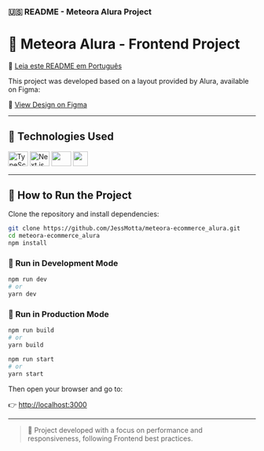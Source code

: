 ### 🇺🇸 README - Meteora Alura Project

# 💼 Meteora Alura - Frontend Project

📄 [Leia este README em Português](README-pt.md)

This project was developed based on a layout provided by Alura, available on Figma:

🎨 [View Design on Figma](https://www.figma.com/design/2TLgt8UjsWUViWlmpXu5Fz/Challenge-Front-end-%7C-Loja-Meteora?node-id=2386-2430&t=hIerujrsdlQwxXJq-1)

---

## 🚀 Technologies Used

<div>
  <img src="https://cdn.jsdelivr.net/gh/devicons/devicon@latest/icons/typescript/typescript-original.svg" height="30" width="40" alt="TypeScript"/>
  <img src="https://cdn.jsdelivr.net/gh/devicons/devicon@latest/icons/nextjs/nextjs-original.svg" height="30" width="40" alt="Next.js"/>
   <img src="https://cdn.jsdelivr.net/gh/devicons/devicon@latest/icons/react/react-original.svg" height="30" width="40"/>
  <img src="https://cdn.jsdelivr.net/gh/devicons/devicon@latest/icons/tailwindcss/tailwindcss-original.svg" height="30" with="40" />
</div>


---

## 🧽 How to Run the Project

Clone the repository and install dependencies:

```bash
git clone https://github.com/JessMotta/meteora-ecommerce_alura.git
cd meteora-ecommerce_alura
npm install
```

### 🔧 Run in Development Mode

```bash
npm run dev
# or
yarn dev
```

### 🏁 Run in Production Mode

```bash
npm run build
# or
yarn build

npm run start
# or
yarn start
```

Then open your browser and go to:

👉 [http://localhost:3000](http://localhost:3000)

---

> 📌 Project developed with a focus on performance and responsiveness, following Frontend best practices.


